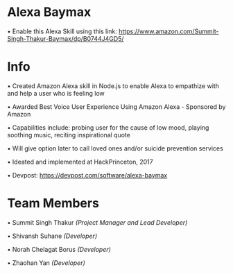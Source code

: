 # Alexa Baymax

• Enable this Alexa Skill using this link: https://www.amazon.com/Summit-Singh-Thakur-Baymax/dp/B0744J4GD5/

# Info

• Created Amazon Alexa skill in Node.js to enable Alexa to empathize with and help a user who is feeling low

• Awarded Best Voice User Experience Using Amazon Alexa - Sponsored by Amazon

• Capabilities include: probing user for the cause of low mood, playing soothing music, reciting inspirational quote

• Will give option later to call loved ones and/or suicide prevention services

• Ideated and implemented at HackPrinceton, 2017

• Devpost: https://devpost.com/software/alexa-baymax

# Team Members

• Summit Singh Thakur *(Project Manager and Lead Developer)*

• Shivansh Suhane *(Developer)*

• Norah Chelagat Borus *(Developer)*

• Zhaohan Yan *(Developer)*

